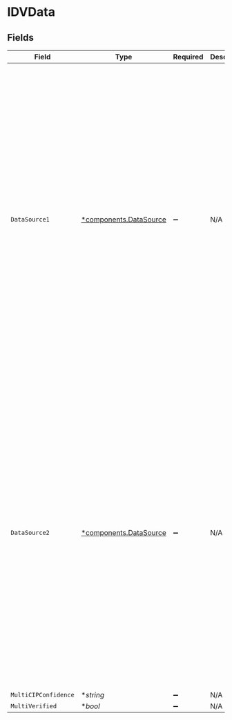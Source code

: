 # IDVData


## Fields

| Field                                                                                                                                                                                                                                                                                                                                                                                                                                                                              | Type                                                                                                                                                                                                                                                                                                                                                                                                                                                                               | Required                                                                                                                                                                                                                                                                                                                                                                                                                                                                           | Description                                                                                                                                                                                                                                                                                                                                                                                                                                                                        | Example                                                                                                                                                                                                                                                                                                                                                                                                                                                                            |
| ---------------------------------------------------------------------------------------------------------------------------------------------------------------------------------------------------------------------------------------------------------------------------------------------------------------------------------------------------------------------------------------------------------------------------------------------------------------------------------- | ---------------------------------------------------------------------------------------------------------------------------------------------------------------------------------------------------------------------------------------------------------------------------------------------------------------------------------------------------------------------------------------------------------------------------------------------------------------------------------- | ---------------------------------------------------------------------------------------------------------------------------------------------------------------------------------------------------------------------------------------------------------------------------------------------------------------------------------------------------------------------------------------------------------------------------------------------------------------------------------- | ---------------------------------------------------------------------------------------------------------------------------------------------------------------------------------------------------------------------------------------------------------------------------------------------------------------------------------------------------------------------------------------------------------------------------------------------------------------------------------- | ---------------------------------------------------------------------------------------------------------------------------------------------------------------------------------------------------------------------------------------------------------------------------------------------------------------------------------------------------------------------------------------------------------------------------------------------------------------------------------- |
| `DataSource1`                                                                                                                                                                                                                                                                                                                                                                                                                                                                      | [*components.DataSource](../../models/components/datasource.md)                                                                                                                                                                                                                                                                                                                                                                                                                    | :heavy_minus_sign:                                                                                                                                                                                                                                                                                                                                                                                                                                                                 | N/A                                                                                                                                                                                                                                                                                                                                                                                                                                                                                | {<br/>"address": {<br/>"addressScore": 0,<br/>"city": true,<br/>"distance": 6.027456183070403,<br/>"postalCode": true,<br/>"region": true,<br/>"street": true,<br/>"streetNumber": 1<br/>},<br/>"cipConfidence": "cipConfidence",<br/>"email": {<br/>"emailAddress": true<br/>},<br/>"identifiers": {<br/>"dob": true,<br/>"driversLicenseNumber": true,<br/>"driversLicenseState": true,<br/>"last4": true,<br/>"ssn": true<br/>},<br/>"name": {<br/>"firstName": 5,<br/>"lastName": 5,<br/>"nameScore": 2<br/>},<br/>"reasonCodes": [<br/>"reasonCodes",<br/>"reasonCodes"<br/>],<br/>"verified": true<br/>} |
| `DataSource2`                                                                                                                                                                                                                                                                                                                                                                                                                                                                      | [*components.DataSource](../../models/components/datasource.md)                                                                                                                                                                                                                                                                                                                                                                                                                    | :heavy_minus_sign:                                                                                                                                                                                                                                                                                                                                                                                                                                                                 | N/A                                                                                                                                                                                                                                                                                                                                                                                                                                                                                | {<br/>"address": {<br/>"addressScore": 0,<br/>"city": true,<br/>"distance": 6.027456183070403,<br/>"postalCode": true,<br/>"region": true,<br/>"street": true,<br/>"streetNumber": 1<br/>},<br/>"cipConfidence": "cipConfidence",<br/>"email": {<br/>"emailAddress": true<br/>},<br/>"identifiers": {<br/>"dob": true,<br/>"driversLicenseNumber": true,<br/>"driversLicenseState": true,<br/>"last4": true,<br/>"ssn": true<br/>},<br/>"name": {<br/>"firstName": 5,<br/>"lastName": 5,<br/>"nameScore": 2<br/>},<br/>"reasonCodes": [<br/>"reasonCodes",<br/>"reasonCodes"<br/>],<br/>"verified": true<br/>} |
| `MultiCIPConfidence`                                                                                                                                                                                                                                                                                                                                                                                                                                                               | **string*                                                                                                                                                                                                                                                                                                                                                                                                                                                                          | :heavy_minus_sign:                                                                                                                                                                                                                                                                                                                                                                                                                                                                 | N/A                                                                                                                                                                                                                                                                                                                                                                                                                                                                                |                                                                                                                                                                                                                                                                                                                                                                                                                                                                                    |
| `MultiVerified`                                                                                                                                                                                                                                                                                                                                                                                                                                                                    | **bool*                                                                                                                                                                                                                                                                                                                                                                                                                                                                            | :heavy_minus_sign:                                                                                                                                                                                                                                                                                                                                                                                                                                                                 | N/A                                                                                                                                                                                                                                                                                                                                                                                                                                                                                |                                                                                                                                                                                                                                                                                                                                                                                                                                                                                    |
